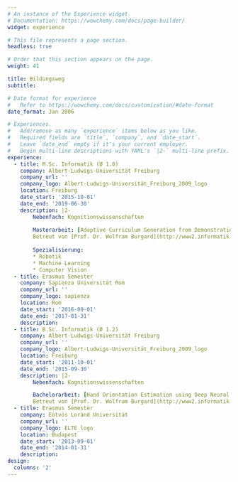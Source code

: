 ```yaml
---
# An instance of the Experience widget.
# Documentation: https://wowchemy.com/docs/page-builder/
widget: experience

# This file represents a page section.
headless: true

# Order that this section appears on the page.
weight: 41

title: Bildungsweg
subtitle:

# Date format for experience
#   Refer to https://wowchemy.com/docs/customization/#date-format
date_format: Jan 2006

# Experiences.
#   Add/remove as many `experience` items below as you like.
#   Required fields are `title`, `company`, and `date_start`.
#   Leave `date_end` empty if it's your current employer.
#   Begin multi-line descriptions with YAML's `|2-` multi-line prefix.
experience:
  - title: M.Sc. Informatik (Ø 1.0)
    company: Albert-Ludwigs-Universität Freiburg
    company_url: ''
    company_logo: Albert-Ludwigs-Universität_Freiburg_2009_logo
    location: Freiburg
    date_start: '2015-10-01'
    date_end: '2019-06-30'
    description: |2-
        Nebenfach: Kognitionswissenschaften
  
        Masterarbeit: [Adaptive Curriculum Generation from Demonstrations](https://lukashermann.github.io/projects/master_thesis_lukas_hermann.pdf)  
        Betreut von [Prof. Dr. Wolfram Burgard](http://www2.informatik.uni-freiburg.de/~burgard/)
        
        Spezialisierung: 
        * Robotik
        * Machine Learning
        * Computer Vision
  - title: Erasmus Semester
    company: Sapienza Universität Rom
    company_url: ''
    company_logo: sapienza
    location: Rom
    date_start: '2016-09-01'
    date_end: '2017-01-31'
    description: 
  - title: B.Sc. Informatik (Ø 1.2)
    company: Albert-Ludwigs-Universität Freiburg
    company_url: ''
    company_logo: Albert-Ludwigs-Universität_Freiburg_2009_logo
    location: Freiburg
    date_start: '2011-10-01'
    date_end: '2015-09-30'
    description: |2-
        Nebenfach: Kognitionswissenschaften

        Bachelorarbeit: [Hand Orientation Estimation using Deep Neural Networks](https://lukashermann.github.io/projects/bachelor_thesis_lukas_hermann.pdf)  
        Betreut von [Prof. Dr. Wolfram Burgard](http://www2.informatik.uni-freiburg.de/~burgard/)
  - title: Erasmus Semester
    company: Eötvös Loránd Universität
    company_url: ''
    company_logo: ELTE_logo
    location: Budapest
    date_start: '2013-09-01'
    date_end: '2014-01-31'
    description: 
design:
  columns: '2'
---
```

